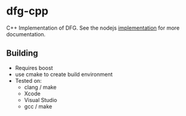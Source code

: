 dfg-cpp
=======

C++ Implementation of DFG.  See the nodejs [implementation](https://github.com/polidore/dfg) for more documentation.

## Building

* Requires boost
* use cmake to create build environment
* Tested on:
  * clang / make
  * Xcode
  * Visual Studio
  * gcc / make
